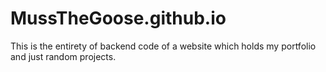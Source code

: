 # MussTheGoose.github.io

This is the entirety of backend code of a website which holds my portfolio and just random projects.
